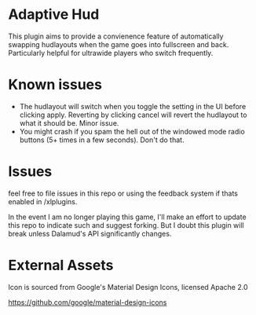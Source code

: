 # Adaptive Hud

This plugin aims to provide a convienence feature of automatically swapping hudlayouts when the game goes into fullscreen and back. Particularly helpful for ultrawide players who switch frequently.

# Known issues

* The hudlayout will switch when you toggle the setting in the UI before clicking apply. Reverting by clicking cancel will revert the hudlayout to what it should be. Minor issue.
* You might crash if you spam the hell out of the windowed mode radio buttons (5+ times in a few seconds). Don't do that.

# Issues

feel free to file issues in this repo or using the feedback system if thats enabled in /xlplugins.

In the event I am no longer playing this game, I'll make an effort to update this repo to indicate such and suggest forking. But I doubt this plugin will break unless Dalamud's API significantly changes.

# External Assets

Icon is sourced from Google's Material Design Icons, licensed Apache 2.0

https://github.com/google/material-design-icons